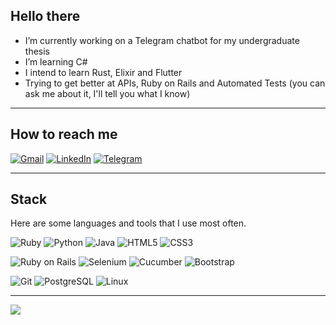 <div align='left'>

<h2>Hello there</h2>

- I’m currently working on a Telegram chatbot for my undergraduate thesis
- I’m learning C#
- I intend to learn Rust, Elixir and Flutter
- Trying to get better at APIs, Ruby on Rails and Automated Tests (you can ask me about it, I'll tell you what I know)
___
<h2>How to reach me</h2>

[![Gmail](https://img.shields.io/static/v1?style=for-the-badge&message=Gmail&color=EA4335&logo=Gmail&logoColor=FFFFFF&label=)](mailto:julianoaugusto22@gmail.com)
[![LinkedIn](https://img.shields.io/static/v1?style=for-the-badge&message=LinkedIn&color=0A66C2&logo=LinkedIn&logoColor=FFFFFF&label=)](https://www.linkedin.com/in/julianoagm/)
[![Telegram](https://img.shields.io/static/v1?style=for-the-badge&message=Telegram&color=26A5E4&logo=Telegram&logoColor=000000&label=)](https://t.me/JulianoGM)

___
<h2>Stack</h2>

Here are some languages ​​and tools that I use most often.

![Ruby](https://img.shields.io/static/v1?style=for-the-badge&message=Ruby&color=CC342D&logo=Ruby&logoColor=FFFFFF&label=)
![Python](https://img.shields.io/static/v1?style=for-the-badge&message=Python&color=3776AB&logo=Python&logoColor=FFFFFF&label=)
![Java](https://img.shields.io/badge/java-%23ED8B00.svg?style=for-the-badge&logo=java&logoColor=white)
![HTML5](https://img.shields.io/static/v1?style=for-the-badge&message=HTML5&color=E34F26&logo=HTML5&logoColor=FFFFFF&label=)
![CSS3](https://img.shields.io/static/v1?style=for-the-badge&message=CSS3&color=1572B6&logo=CSS3&logoColor=FFFFFF&label=)

![Ruby on Rails](https://img.shields.io/static/v1?style=for-the-badge&message=Rails&color=CC0000&logo=Ruby+on+Rails&logoColor=FFFFFF&label=)
![Selenium](https://img.shields.io/static/v1?style=for-the-badge&message=Selenium&color=43B02A&logo=Selenium&logoColor=FFFFFF&label=)
![Cucumber](https://img.shields.io/static/v1?style=for-the-badge&message=Cucumber&color=222222&logo=Cucumber&logoColor=23D96C&label=)
![Bootstrap](https://img.shields.io/static/v1?style=for-the-badge&message=Bootstrap&color=7952B3&logo=Bootstrap&logoColor=FFFFFF&label=)

![Git](https://img.shields.io/static/v1?style=for-the-badge&message=Git&color=F05032&logo=Git&logoColor=FFFFFF&label=)
![PostgreSQL](https://img.shields.io/static/v1?style=for-the-badge&message=PostgreSQL&color=4169E1&logo=PostgreSQL&logoColor=FFFFFF&label=)
![Linux](https://img.shields.io/static/v1?style=for-the-badge&message=Linux&color=222222&logo=Linux&logoColor=FCC624&label=)

<!-- ![JavaScript](https://img.shields.io/static/v1?style=for-the-badge&message=JavaScript&color=222222&logo=JavaScript&logoColor=F7DF1E&label=) -->
<!-- ![C](https://img.shields.io/static/v1?style=for-the-badge&message=C&color=222222&logo=C&logoColor=A8B9CC&label=) -->
<!-- ![C++](https://img.shields.io/static/v1?style=for-the-badge&message=C%2B%2B&color=00599C&logo=C%2B%2B&logoColor=FFFFFF&label=) -->
<!-- ![MySQL](https://img.shields.io/static/v1?style=for-the-badge&message=MySQL&color=4479A1&logo=MySQL&logoColor=FFFFFF&label=) -->
<!-- ![RabbitMQ](https://img.shields.io/static/v1?style=for-the-badge&message=RabbitMQ&color=FF6600&logo=RabbitMQ&logoColor=FFFFFF&label=) -->

___
<p><img src="https://github-readme-stats.vercel.app/api?username=julianogm&theme=github_dark">
</p>

</div>
